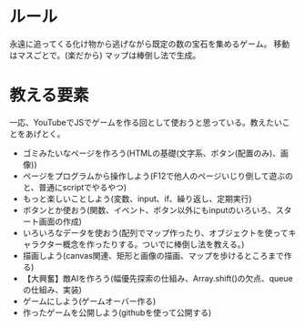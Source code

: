 # ルール
永遠に追ってくる化け物から逃げながら既定の数の宝石を集めるゲーム。
移動はマスごとで。(楽だから)
マップは棒倒し法で生成。
# 教える要素
一応、YouTubeでJSでゲームを作る回として使おうと思っている。教えたいことをあげとく。
* ゴミみたいなページを作ろう(HTMLの基礎(文字系、ボタン(配置のみ)、画像))
* ページをプログラムから操作しよう(F12で他人のページいじり倒して遊ぶのと、普通にscriptでやるやつ)
* もっと楽しいことしよう(変数、input、if、繰り返し、定期実行)
* ボタンとか使おう(関数、イベント、ボタン以外にもinputのいろいろ、スタート画面の作成)
* いろいろなデータを使おう(配列でマップ作ったり、オブジェクトを使ってキャラクター概念を作ったりする。ついでに棒倒し法を教える。)
* 描画しよう(canvas関連、矩形と画像の描画、マップを歩けるところまで作る)
* 【大興奮】敵AIを作ろう(幅優先探索の仕組み、Array.shift()の欠点、queueの仕組み、実装)
* ゲームにしよう(ゲームオーバー作る)
* 作ったゲームを公開しよう(githubを使って公開する)